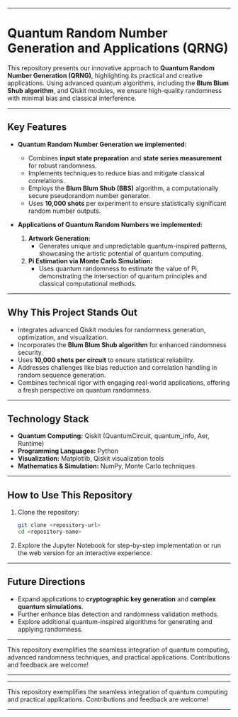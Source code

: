 

---

# **Quantum Random Number Generation and Applications (QRNG)**  

This repository presents our innovative approach to **Quantum Random Number Generation (QRNG)**, highlighting its practical and creative applications. Using advanced quantum algorithms, including the **Blum Blum Shub algorithm**, and Qiskit modules, we ensure high-quality randomness with minimal bias and classical interference.  

---

## **Key Features**
- **Quantum Random Number Generation we implemented:**
  - Combines **input state preparation** and **state series measurement** for robust randomness.
  - Implements techniques to reduce bias and mitigate classical correlations.  
  - Employs the **Blum Blum Shub (BBS)** algorithm, a computationally secure pseudorandom number generator.
  - Uses **10,000 shots** per experiment to ensure statistically significant random number outputs.

- **Applications of Quantum Random Numbers we implemented:**
  1. **Artwork Generation:**  
     - Generates unique and unpredictable quantum-inspired patterns, showcasing the artistic potential of quantum computing.  
  2. **Pi Estimation via Monte Carlo Simulation:**  
     - Uses quantum randomness to estimate the value of Pi, demonstrating the intersection of quantum principles and classical computational methods.

---

## **Why This Project Stands Out**
- Integrates advanced Qiskit modules for randomness generation, optimization, and visualization.  
- Incorporates the **Blum Blum Shub algorithm** for enhanced randomness security.  
- Uses **10,000 shots per circuit** to ensure statistical reliability.  
- Addresses challenges like bias reduction and correlation handling in random sequence generation.  
- Combines technical rigor with engaging real-world applications, offering a fresh perspective on quantum randomness.  

---

## **Technology Stack**
- **Quantum Computing:** Qiskit (QuantumCircuit, quantum_info, Aer, Runtime)  
- **Programming Languages:** Python  
- **Visualization:** Matplotlib, Qiskit visualization tools  
- **Mathematics & Simulation:** NumPy, Monte Carlo techniques  

---

## **How to Use This Repository**
1. Clone the repository:  
   ```bash
   git clone <repository-url>
   cd <repository-name>
   ```

3. Explore the Jupyter Notebook for step-by-step implementation or run the web version for an interactive experience.  

---

## **Future Directions**
- Expand applications to **cryptographic key generation** and **complex quantum simulations**.  
- Further enhance bias detection and randomness validation methods.  
- Explore additional quantum-inspired algorithms for generating and applying randomness.  

---

This repository exemplifies the seamless integration of quantum computing, advanced randomness techniques, and practical applications. Contributions and feedback are welcome!

--- 



---

This repository exemplifies the seamless integration of quantum computing and practical applications. Contributions and feedback are welcome!

--- 

